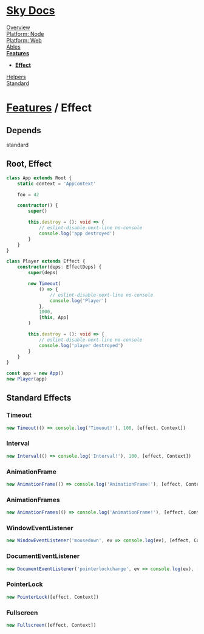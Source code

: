 <!--- This Effect was auto-generated using "npx sky readme" --> 

# [Sky Docs](/README.md)

[Overview](..%2F..%2Fdocs%2Foverview%2FOverview.md)   
[Platform: Node](..%2F..%2F%40node%2FPlatform%3A%20Node.md)   
[Platform: Web](..%2F..%2F%40web%2FPlatform%3A%20Web.md)   
[Ables](..%2F..%2Fables%2FAbles.md)   
**[Features](..%2F..%2Ffeatures%2FFeatures.md)**   
* **[Effect](..%2F..%2Ffeatures%2Feffect%2FEffect.md)**
  
[Helpers](..%2F..%2Fhelpers%2FHelpers.md)   
[Standard](..%2F..%2Fstandard%2FStandard.md)   

# [Features](..%2F..%2Ffeatures%2FFeatures.md) / Effect

## Depends

standard  

## Root, Effect

```typescript
class App extends Root {
    static context = 'AppContext'

    foo = 42

    constructor() {
        super()

        this.destroy = (): void => {
            // eslint-disable-next-line no-console
            console.log('app destroyed')
        }
    }
}

class Player extends Effect {
    constructor(deps: EffectDeps) {
        super(deps)

        new Timeout(
            () => {
                // eslint-disable-next-line no-console
                console.log('Player')
            },
            1000,
            [this, App]
        )

        this.destroy = (): void => {
            // eslint-disable-next-line no-console
            console.log('player destroyed')
        }
    }
}

const app = new App()
new Player(app)

```

## Standard Effects

### Timeout

```typescript
new Timeout(() => console.log('Timeout!'), 100, [effect, Context])

```

### Interval

```typescript
new Interval(() => console.log('Interval!'), 100, [effect, Context])

```

### AnimationFrame

```typescript
new AnimationFrame(() => console.log('AnimationFrame!'), [effect, Context])

```

### AnimationFrames

```typescript
new AnimationFrames(() => console.log('AnimationFrame!'), [effect, Context])

```

### WindowEventListener

```typescript
new WindowEventListener('mousedown', ev => console.log(ev), [effect, Context], { once: true })

```

### DocumentEventListener

```typescript
new DocumentEventListener('pointerlockchange', ev => console.log(ev), [effect, Context], { once: true })

```

### PointerLock

```typescript
new PointerLock([effect, Context])

```

### Fullscreen

```typescript
new Fullscreen([effect, Context])

```